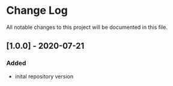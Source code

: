 # Change Log
All notable changes to this project will be documented in this file.

## [1.0.0] - 2020-07-21
### Added
- inital repository version